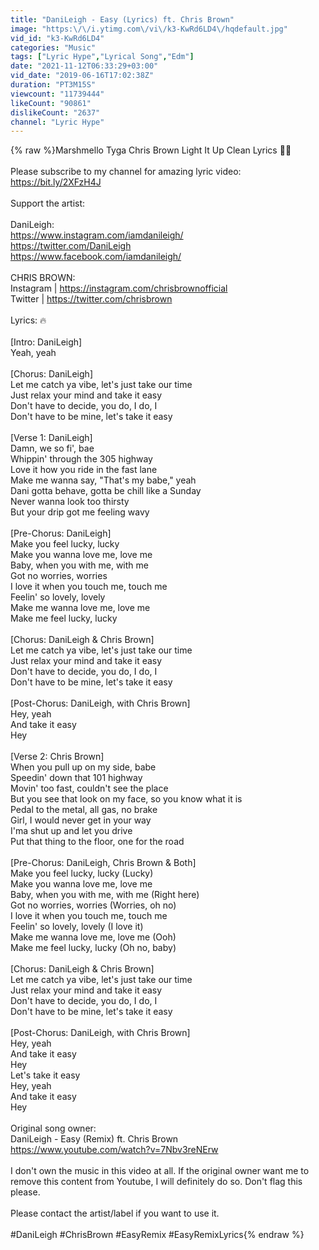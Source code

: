 ```yaml
---
title: "DaniLeigh - Easy (Lyrics) ft. Chris Brown"
image: "https:\/\/i.ytimg.com\/vi\/k3-KwRd6LD4\/hqdefault.jpg"
vid_id: "k3-KwRd6LD4"
categories: "Music"
tags: ["Lyric Hype","Lyrical Song","Edm"]
date: "2021-11-12T06:33:29+03:00"
vid_date: "2019-06-16T17:02:38Z"
duration: "PT3M15S"
viewcount: "11739444"
likeCount: "90861"
dislikeCount: "2637"
channel: "Lyric Hype"
---
```

{% raw %}Marshmello Tyga Chris Brown   Light It Up Clean Lyrics 🎤🎤<br /><br />Please subscribe to my channel for amazing lyric video: <a rel="nofollow" target="blank" href="https://bit.ly/2XFzH4J">https://bit.ly/2XFzH4J</a><br /><br />Support the artist:<br /><br />DaniLeigh:<br /><a rel="nofollow" target="blank" href="https://www.instagram.com/iamdanileigh/">https://www.instagram.com/iamdanileigh/</a><br /><a rel="nofollow" target="blank" href="https://twitter.com/DaniLeigh">https://twitter.com/DaniLeigh</a><br /><a rel="nofollow" target="blank" href="https://www.facebook.com/iamdanileigh/">https://www.facebook.com/iamdanileigh/</a><br /><br />CHRIS BROWN:<br />Instagram | <a rel="nofollow" target="blank" href="https://instagram.com/chrisbrownofficial">https://instagram.com/chrisbrownofficial</a><br />Twitter | <a rel="nofollow" target="blank" href="https://twitter.com/chrisbrown">https://twitter.com/chrisbrown</a><br /><br />Lyrics:  🔥<br /><br />[Intro: DaniLeigh]<br />Yeah, yeah<br /><br />[Chorus: DaniLeigh]<br />Let me catch ya vibe, let's just take our time<br />Just relax your mind and take it easy<br />Don't have to decide, you do, I do, I<br />Don't have to be mine, let's take it easy<br /><br />[Verse 1: DaniLeigh]<br />Damn, we so fi', bae<br />Whippin' through the 305 highway<br />Love it how you ride in the fast lane<br />Make me wanna say, &quot;That's my babe,&quot; yeah<br />Dani gotta behave, gotta be chill like a Sunday<br />Never wanna look too thirsty<br />But your drip got me feeling wavy<br /><br />[Pre-Chorus: DaniLeigh]<br />Make you feel lucky, lucky<br />Make you wanna love me, love me<br />Baby, when you with me, with me<br />Got no worries, worries<br />I love it when you touch me, touch me<br />Feelin' so lovely, lovely<br />Make me wanna love me, love me<br />Make me feel lucky, lucky<br /><br />[Chorus: DaniLeigh &amp; Chris Brown]<br />Let me catch ya vibe, let's just take our time<br />Just relax your mind and take it easy<br />Don't have to decide, you do, I do, I<br />Don't have to be mine, let's take it easy<br /><br />[Post-Chorus: DaniLeigh, with Chris Brown]<br />Hey, yeah<br />And take it easy<br />Hey<br /><br />[Verse 2: Chris Brown]<br />When you pull up on my side, babe<br />Speedin' down that 101 highway<br />Movin' too fast, couldn't see the place<br />But you see that look on my face, so you know what it is<br />Pedal to the metal, all gas, no brake<br />Girl, I would never get in your way<br />I'ma shut up and let you drive<br />Put that thing to the floor, one for the road<br /><br />[Pre-Chorus: DaniLeigh, Chris Brown &amp; Both]<br />Make you feel lucky, lucky (Lucky)<br />Make you wanna love me, love me<br />Baby, when you with me, with me (Right here)<br />Got no worries, worries (Worries, oh no)<br />I love it when you touch me, touch me<br />Feelin' so lovely, lovely (I love it)<br />Make me wanna love me, love me (Ooh)<br />Make me feel lucky, lucky (Oh no, baby)<br /><br />[Chorus: DaniLeigh &amp; Chris Brown]<br />Let me catch ya vibe, let's just take our time<br />Just relax your mind and take it easy<br />Don't have to decide, you do, I do, I<br />Don't have to be mine, let's take it easy<br /><br />[Post-Chorus: DaniLeigh, with Chris Brown]<br />Hey, yeah<br />And take it easy<br />Hey<br />Let's take it easy<br />Hey, yeah<br />And take it easy<br />Hey<br /><br />Original song owner:<br />DaniLeigh - Easy (Remix) ft. Chris Brown<br /><a rel="nofollow" target="blank" href="https://www.youtube.com/watch?v=7Nbv3reNErw">https://www.youtube.com/watch?v=7Nbv3reNErw</a><br /><br />I don't own the music in this video at all. If the original owner want me to remove this content from Youtube, I will definitely do so. Don't flag this please. <br /><br />Please contact the artist/label if you want to use it.<br /><br />#DaniLeigh #ChrisBrown #EasyRemix #EasyRemixLyrics{% endraw %}

